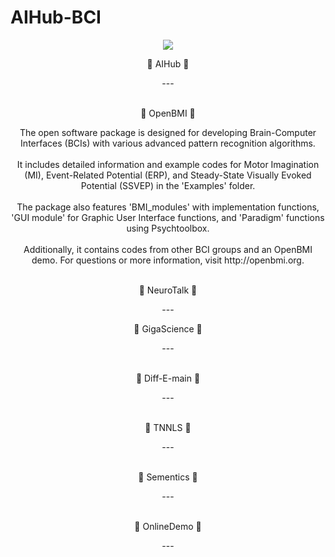 # AIHub-BCI

<div align=center>
	<img src="https://capsule-render.vercel.app/api?type=waving&color=auto&height=200&section=header&text=AI%20Hub!&fontSize=90" />	
<br>
</div>
</div>
<div align=center>
	<p>🧠 AIHub 🧠</p>
</div>
</div>
<div align=center>
---
</div>
<br>
<div align=center>
	<p>🧠 OpenBMI 🧠</p>
</div>
</div>
<div align=center>
The open software package is designed for developing Brain-Computer Interfaces (BCIs) with various advanced pattern recognition algorithms. 
</div>
<br>
</div>
<div align=center>
It includes detailed information and example codes for Motor Imagination (MI), Event-Related Potential (ERP), and Steady-State Visually Evoked Potential (SSVEP) in the 'Examples' folder. 
</div>
<br>
</div>
<div align=center>
The package also features 'BMI_modules' with implementation functions, 'GUI module' for Graphic User Interface functions, and 'Paradigm' functions using Psychtoolbox. 
</div>
<br>
</div>
<div align=center>
Additionally, it contains codes from other BCI groups and an OpenBMI demo. For questions or more information, visit http://openbmi.org.
</div>
<br>
<div align=center>
	<p>🧠 NeuroTalk 🧠</p>
</div>
</div>
<div align=center>
	---
</div>
<div align=center>
	<p>🧠 GigaScience 🧠</p>
</div>
</div>
<div align=center>
	---
</div>
<br>
<div align=center>
	<p>🧠 Diff-E-main 🧠</p>
</div>
</div>
<div align=center>
	---
</div>
<br>
<div align=center>
	<p>🧠 TNNLS 🧠</p>
</div>
</div>
<div align=center>
	---
</div>
<br>
<div align=center>
	<p>🧠 Sementics 🧠</p>
</div>
</div>
<div align=center>
	---
</div>
<br>
<div align=center>
	<p>🧠 OnlineDemo 🧠</p>
</div>
</div>
<div align=center>
	---
</div>
